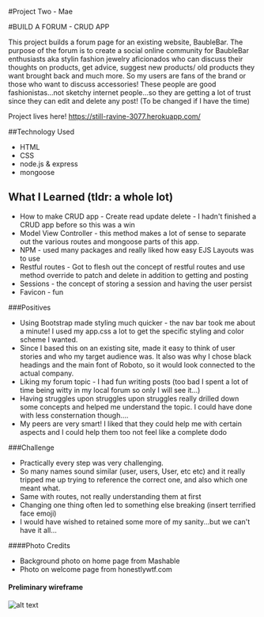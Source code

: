 #Project Two - Mae

#BUILD A FORUM - CRUD APP

This project builds a forum page for an existing website, BaubleBar. The purpose of the forum is to create a social online community for BaubleBar enthusiasts aka stylin fashion jewelry aficionados who can discuss their thoughts on products, get advice, suggest new products/ old products they want brought back and much more. So my users are fans of the brand or those who want to discuss accessories! These people are good fashionistas...not sketchy internet people...so they are getting a lot of trust since they can edit and delete any post! (To be changed if I have the time)

Project lives here! https://still-ravine-3077.herokuapp.com/


##Technology Used
- HTML
- CSS
- node.js & express
- mongoose

## What I Learned (tldr: a whole lot)

- How to make CRUD app - Create read update delete - I hadn't finished a CRUD app before so this was a win
- Model View Controller - this method makes a lot of sense to separate out the various routes and mongoose parts of this app.
- NPM - used many packages and really liked how easy EJS Layouts was to use 
- Restful routes - Got to flesh out the concept of restful routes and use method override to patch and delete in addition to getting and posting
- Sessions - the concept of storing a session and having the user persist
- Favicon - fun 

###Positives
- Using Bootstrap made styling much quicker - the nav bar took me about a minute! I used my app.css a lot to get the specific styling and color scheme I wanted.
- Since I based this on an existing site, made it easy to think of user stories and who my target audience was. It also was why I chose black headings and the main font of Roboto, so it would look connected to the actual company.
- Liking my forum topic - I had fun writing posts (too bad I spent a lot of time being witty in my local forum so only I will see it...)
- Having struggles upon struggles upon struggles really drilled down some concepts and helped me understand the topic. I could have done with less consternation though....
- My peers are very smart! I liked that they could help me with certain aspects and I could help them too not feel like a complete dodo


###Challenge 
- Practically every step was very challenging. 
- So many names sound similar (user, users, User, etc etc) and it really tripped me up trying to reference the correct one, and also which one meant what.
- Same with routes, not really understanding them at first
- Changing one thing often led to something else breaking (insert terrified face emoji) 
- I would have wished to retained some more of my sanity...but we can't have it all... 

####Photo Credits
- Background photo on home page from Mashable 
- Photo on welcome page from honestlywtf.com

#### Preliminary wireframe
![alt text](/public/images/screenshot.png "Prelim wireframe")